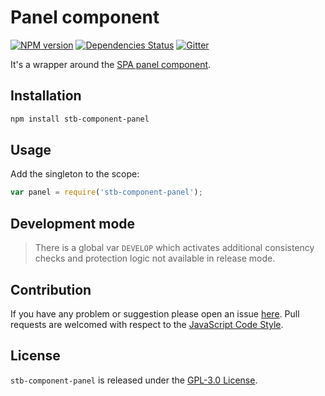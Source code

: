 Panel component
===============

[![NPM version](https://img.shields.io/npm/v/stb-component-panel.svg?style=flat-square)](https://www.npmjs.com/package/stb-component-panel)
[![Dependencies Status](https://img.shields.io/david/stbsdk/component-panel.svg?style=flat-square)](https://david-dm.org/stbsdk/component-panel)
[![Gitter](https://img.shields.io/badge/gitter-join%20chat-blue.svg?style=flat-square)](https://gitter.im/DarkPark/stbsdk)


It's a wrapper around the [SPA panel component](https://github.com/spasdk/component-panel).


## Installation ##

```bash
npm install stb-component-panel
```


## Usage ##

Add the singleton to the scope:

```js
var panel = require('stb-component-panel');
```


## Development mode ##

> There is a global var `DEVELOP` which activates additional consistency checks and protection logic not available in release mode.


## Contribution ##

If you have any problem or suggestion please open an issue [here](https://github.com/stbsdk/component-panel/issues).
Pull requests are welcomed with respect to the [JavaScript Code Style](https://github.com/DarkPark/jscs).


## License ##

`stb-component-panel` is released under the [GPL-3.0 License](http://opensource.org/licenses/GPL-3.0).
